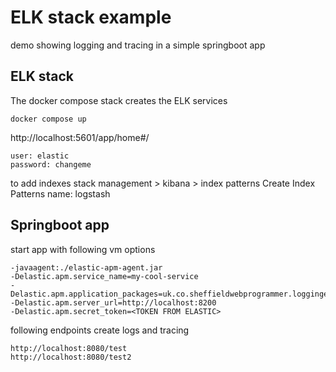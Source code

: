 # ELK stack example

demo showing logging and tracing in a simple springboot app

## ELK stack

The docker compose stack creates the ELK services

```shell
docker compose up
```

http://localhost:5601/app/home#/

    user: elastic
    password: changeme

to add indexes
stack management > kibana > index patterns
Create Index Patterns
name: logstash


## Springboot app

start app with following vm options
```shell
-javaagent:./elastic-apm-agent.jar
-Delastic.apm.service_name=my-cool-service
-Delastic.apm.application_packages=uk.co.sheffieldwebprogrammer.loggingexample
-Delastic.apm.server_url=http://localhost:8200
-Delastic.apm.secret_token=<TOKEN FROM ELASTIC>
```

following endpoints create logs and tracing 

```text
http://localhost:8080/test
http://localhost:8080/test2
```